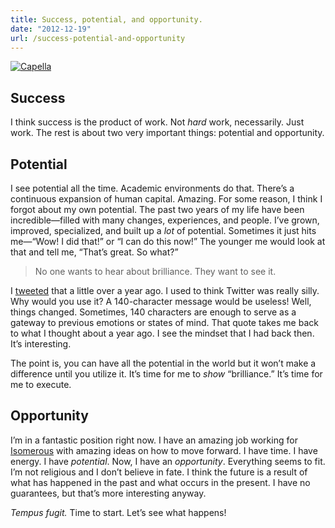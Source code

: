 ```yaml
---
title: Success, potential, and opportunity.
date: "2012-12-19"
url: /success-potential-and-opportunity
---
```



<a href="http://www.flickr.com/photos/preetamjinka/7046406061"><img src="http://media.tumblr.com/f3bd0bf35f9a505ae13d3f48928ea6ae/tumblr_inline_mfzgk5uoWA1rs73cz.jpg" alt="Capella" /></a>

Success
----
I think success is the product of work. Not *hard* work, necessarily. Just work. The rest is about two very important things: potential and opportunity.

Potential
----
I see potential all the time. Academic environments do that. There’s a continuous expansion of human capital. Amazing. For some reason, I think I forgot about my own potential. The past two years of my life have been incredible&mdash;filled with many changes, experiences, and people. I’ve grown, improved, specialized, and built up a *lot* of potential. Sometimes it just hits me&mdash;“Wow! I did that!” or “I can do this now!” The younger me would look at that and tell me, “That’s great. So what?”

> No one wants to hear about brilliance. They want to see it.

I [tweeted](https://twitter.com/preetamjinka/status/141030721467846657) that a little over a year ago. I used to think Twitter was really silly. Why would you use it? A 140-character message would be useless! Well, things changed. Sometimes, 140 characters are enough to serve as a gateway to previous emotions or states of mind. That quote takes me back to what I thought about a year ago. I see the mindset that I had back then. It’s interesting.

The point is, you can have all the potential in the world but it won’t make a difference until you utilize it. It’s time for me to *show* “brilliance.” It’s time for me to execute.

Opportunity
----
I’m in a fantastic position right now. I have an amazing job working for [Isomerous](http://isomero.us) with amazing ideas on how to move forward. I have time. I have energy. I have *potential*. Now, I have an *opportunity*. Everything seems to fit. I’m not religious and I don’t believe in fate. I think the future is a result of what has happened in the past and what occurs in the present. I have no guarantees, but that’s more interesting anyway.

*Tempus fugit.* Time to start. Let’s see what happens!

